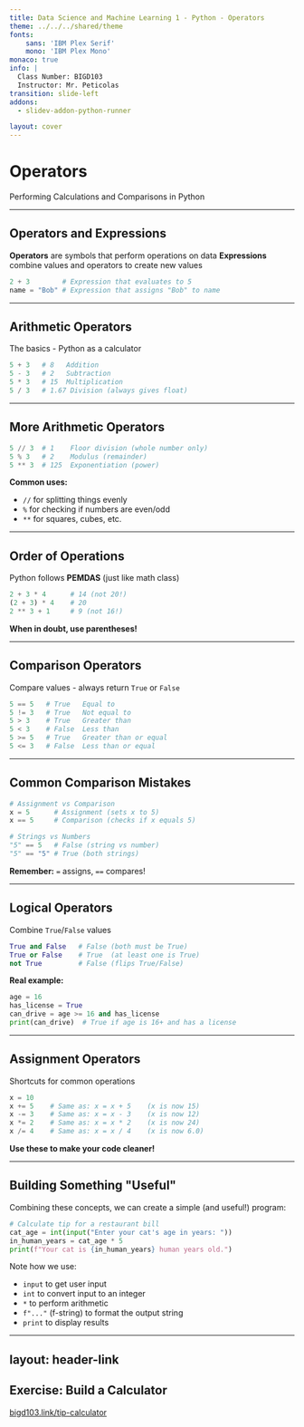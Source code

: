 ```yaml
---
title: Data Science and Machine Learning 1 - Python - Operators
theme: ../../../shared/theme
fonts:
    sans: 'IBM Plex Serif'
    mono: 'IBM Plex Mono'
monaco: true
info: |
  Class Number: BIGD103
  Instructor: Mr. Peticolas
transition: slide-left
addons:
  - slidev-addon-python-runner

layout: cover
---
```


# Operators
Performing Calculations and Comparisons in Python

---

## Operators and Expressions

**Operators** are symbols that perform operations on data
**Expressions** combine values and operators to create new values

```python
2 + 3        # Expression that evaluates to 5
name = "Bob" # Expression that assigns "Bob" to name
```

---

## Arithmetic Operators

The basics - Python as a calculator

```python
5 + 3   # 8   Addition
5 - 3   # 2   Subtraction  
5 * 3   # 15  Multiplication
5 / 3   # 1.67 Division (always gives float)
```

---

## More Arithmetic Operators

```python
5 // 3  # 1    Floor division (whole number only)
5 % 3   # 2    Modulus (remainder)
5 ** 3  # 125  Exponentiation (power)
```

**Common uses:**
- `//` for splitting things evenly
- `%` for checking if numbers are even/odd
- `**` for squares, cubes, etc.

---

## Order of Operations

Python follows **PEMDAS** (just like math class)

```python
2 + 3 * 4      # 14 (not 20!)
(2 + 3) * 4    # 20
2 ** 3 + 1     # 9 (not 16!)
```

**When in doubt, use parentheses!**

---

## Comparison Operators

Compare values - always return `True` or `False`

```python
5 == 5   # True   Equal to
5 != 3   # True   Not equal to
5 > 3    # True   Greater than
5 < 3    # False  Less than
5 >= 5   # True   Greater than or equal
5 <= 3   # False  Less than or equal
```

---

## Common Comparison Mistakes

```python
# Assignment vs Comparison
x = 5      # Assignment (sets x to 5)
x == 5     # Comparison (checks if x equals 5)

# Strings vs Numbers
"5" == 5   # False (string vs number)
"5" == "5" # True (both strings)
```

**Remember:** `=` assigns, `==` compares!

---

## Logical Operators

Combine `True`/`False` values

```python
True and False   # False (both must be True)
True or False    # True  (at least one is True)  
not True         # False (flips True/False)
```

**Real example:**
```python
age = 16
has_license = True
can_drive = age >= 16 and has_license
print(can_drive)  # True if age is 16+ and has a license
```

---

## Assignment Operators

Shortcuts for common operations

```python
x = 10
x += 5    # Same as: x = x + 5    (x is now 15)
x -= 3    # Same as: x = x - 3    (x is now 12)
x *= 2    # Same as: x = x * 2    (x is now 24)
x /= 4    # Same as: x = x / 4    (x is now 6.0)
```

**Use these to make your code cleaner!**

---

## Building Something "Useful"

Combining these concepts, we can create a simple (and useful!) program:

```python
# Calculate tip for a restaurant bill
cat_age = int(input("Enter your cat's age in years: "))
in_human_years = cat_age * 5
print(f"Your cat is {in_human_years} human years old.")
```

Note how we use:
- `input` to get user input
- `int` to convert input to an integer
- `*` to perform arithmetic
- `f"..."` (f-string) to format the output string
- `print` to display results

---
layout: header-link
---

## Exercise: Build a Calculator

[bigd103.link/tip-calculator](https://bigd103.link/tip-calculator)
